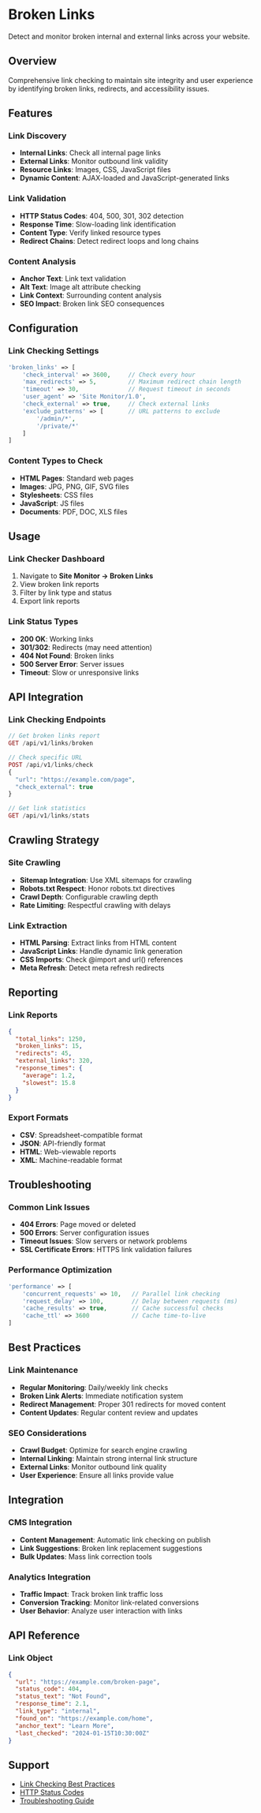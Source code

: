 # Broken Links

Detect and monitor broken internal and external links across your website.

## Overview

Comprehensive link checking to maintain site integrity and user experience by identifying broken links, redirects, and accessibility issues.

## Features

### Link Discovery
- **Internal Links**: Check all internal page links
- **External Links**: Monitor outbound link validity
- **Resource Links**: Images, CSS, JavaScript files
- **Dynamic Content**: AJAX-loaded and JavaScript-generated links

### Link Validation
- **HTTP Status Codes**: 404, 500, 301, 302 detection
- **Response Time**: Slow-loading link identification
- **Content Type**: Verify linked resource types
- **Redirect Chains**: Detect redirect loops and long chains

### Content Analysis
- **Anchor Text**: Link text validation
- **Alt Text**: Image alt attribute checking
- **Link Context**: Surrounding content analysis
- **SEO Impact**: Broken link SEO consequences

## Configuration

### Link Checking Settings

```php
'broken_links' => [
    'check_interval' => 3600,     // Check every hour
    'max_redirects' => 5,         // Maximum redirect chain length
    'timeout' => 30,              // Request timeout in seconds
    'user_agent' => 'Site Monitor/1.0',
    'check_external' => true,     // Check external links
    'exclude_patterns' => [       // URL patterns to exclude
        '/admin/*',
        '/private/*'
    ]
]
```

### Content Types to Check

- **HTML Pages**: Standard web pages
- **Images**: JPG, PNG, GIF, SVG files
- **Stylesheets**: CSS files
- **JavaScript**: JS files
- **Documents**: PDF, DOC, XLS files

## Usage

### Link Checker Dashboard

1. Navigate to **Site Monitor → Broken Links**
2. View broken link reports
3. Filter by link type and status
4. Export link reports

### Link Status Types

- **200 OK**: Working links
- **301/302**: Redirects (may need attention)
- **404 Not Found**: Broken links
- **500 Server Error**: Server issues
- **Timeout**: Slow or unresponsive links

## API Integration

### Link Checking Endpoints

```php
// Get broken links report
GET /api/v1/links/broken

// Check specific URL
POST /api/v1/links/check
{
  "url": "https://example.com/page",
  "check_external": true
}

// Get link statistics
GET /api/v1/links/stats
```

## Crawling Strategy

### Site Crawling
- **Sitemap Integration**: Use XML sitemaps for crawling
- **Robots.txt Respect**: Honor robots.txt directives
- **Crawl Depth**: Configurable crawling depth
- **Rate Limiting**: Respectful crawling with delays

### Link Extraction
- **HTML Parsing**: Extract links from HTML content
- **JavaScript Links**: Handle dynamic link generation
- **CSS Imports**: Check @import and url() references
- **Meta Refresh**: Detect meta refresh redirects

## Reporting

### Link Reports

```json
{
  "total_links": 1250,
  "broken_links": 15,
  "redirects": 45,
  "external_links": 320,
  "response_times": {
    "average": 1.2,
    "slowest": 15.8
  }
}
```

### Export Formats
- **CSV**: Spreadsheet-compatible format
- **JSON**: API-friendly format
- **HTML**: Web-viewable reports
- **XML**: Machine-readable format

## Troubleshooting

### Common Link Issues

- **404 Errors**: Page moved or deleted
- **500 Errors**: Server configuration issues
- **Timeout Issues**: Slow servers or network problems
- **SSL Certificate Errors**: HTTPS link validation failures

### Performance Optimization

```php
'performance' => [
    'concurrent_requests' => 10,   // Parallel link checking
    'request_delay' => 100,        // Delay between requests (ms)
    'cache_results' => true,       // Cache successful checks
    'cache_ttl' => 3600            // Cache time-to-live
]
```

## Best Practices

### Link Maintenance
- **Regular Monitoring**: Daily/weekly link checks
- **Broken Link Alerts**: Immediate notification system
- **Redirect Management**: Proper 301 redirects for moved content
- **Content Updates**: Regular content review and updates

### SEO Considerations
- **Crawl Budget**: Optimize for search engine crawling
- **Internal Linking**: Maintain strong internal link structure
- **External Links**: Monitor outbound link quality
- **User Experience**: Ensure all links provide value

## Integration

### CMS Integration
- **Content Management**: Automatic link checking on publish
- **Link Suggestions**: Broken link replacement suggestions
- **Bulk Updates**: Mass link correction tools

### Analytics Integration
- **Traffic Impact**: Track broken link traffic loss
- **Conversion Tracking**: Monitor link-related conversions
- **User Behavior**: Analyze user interaction with links

## API Reference

### Link Object

```json
{
  "url": "https://example.com/broken-page",
  "status_code": 404,
  "status_text": "Not Found",
  "response_time": 2.1,
  "link_type": "internal",
  "found_on": "https://example.com/home",
  "anchor_text": "Learn More",
  "last_checked": "2024-01-15T10:30:00Z"
}
```

## Support

- [Link Checking Best Practices](https://developers.google.com/search/docs/crawling-indexing/links-crawlable)
- [HTTP Status Codes](https://developer.mozilla.org/en-US/docs/Web/HTTP/Status)
- [Troubleshooting Guide](../Troubleshooting.md)